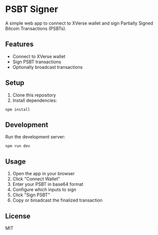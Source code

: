 # PSBT Signer

A simple web app to connect to XVerse wallet and sign Partially Signed Bitcoin Transactions (PSBTs).

## Features

- Connect to XVerse wallet
- Sign PSBT transactions
- Optionally broadcast transactions

## Setup

1. Clone this repository
2. Install dependencies:
   
`npm install`

## Development

Run the development server:

`npm run dev`

## Usage

1. Open the app in your browser
2. Click "Connect Wallet"
3. Enter your PSBT in base64 format
4. Configure which inputs to sign
5. Click "Sign PSBT"
6. Copy or broadcast the finalized transaction

## License

MIT
